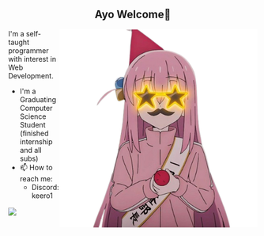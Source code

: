 ## <div align="center"> Ayo Welcome👋</div>

<img align="right" alt="Coding" width="400" src="https://raw.githubusercontent.com/keero1/keero1/main/bocchi.png">

I'm a self-taught programmer with interest in Web Development.

* I'm a Graduating Computer Science Student (finished internship and all subs)
* 📫 How to reach me:
  - Discord: keero1
  
<img align="center" height="180em" src="https://github-readme-stats-eight-theta.vercel.app/api?username=keero1&show_icons=true&theme=dracula&include_all_commits=true&count_private=true"/>
<!--
**keero1/keero1** is a ✨ _special_ ✨ repository because its `README.md` (this file) appears on your GitHub profile.

Here are some ideas to get you started:

- 🔭 I’m currently working on ...
- 🌱 I’m currently learning ...
- 👯 I’m looking to collaborate on ...
- 🤔 I’m looking for help with ...
- 💬 Ask me about ...
- 📫 How to reach me: ...
- 😄 Pronouns: ...
- ⚡ Fun fact: ...
-->

